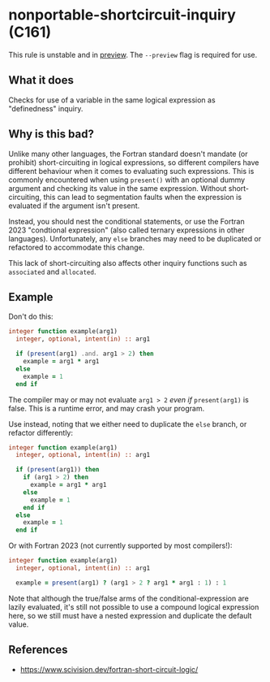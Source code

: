 # nonportable-shortcircuit-inquiry (C161)
This rule is unstable and in [preview](../preview.md). The `--preview` flag is required for use.

## What it does
Checks for use of a variable in the same logical expression as "definedness" inquiry.

## Why is this bad?
Unlike many other languages, the Fortran standard doesn't mandate (or prohibit)
short-circuiting in logical expressions, so different compilers have different
behaviour when it comes to evaluating such expressions. This is commonly encountered
when using `present()` with an optional dummy argument and checking its value in the
same expression. Without short-circuiting, this can lead to segmentation faults when
the expression is evaluated if the argument isn't present.

Instead, you should nest the conditional statements, or use the Fortran 2023
"condtional expression" (also called ternary expressions in other
languages). Unfortunately, any `else` branches may need to be duplicated or
refactored to accommodate this change.

This lack of short-circuiting also affects other inquiry functions such as
`associated` and `allocated`.

## Example
Don't do this:
```f90
integer function example(arg1)
  integer, optional, intent(in) :: arg1

  if (present(arg1) .and. arg1 > 2) then
    example = arg1 * arg1
  else
    example = 1
  end if
```
The compiler may or may not evaluate `arg1 > 2` _even if_ `present(arg1)` is
false. This is a runtime error, and may crash your program.

Use instead, noting that we either need to duplicate the `else` branch, or refactor
differently:
```f90
integer function example(arg1)
  integer, optional, intent(in) :: arg1

  if (present(arg1)) then
    if (arg1 > 2) then
      example = arg1 * arg1
    else
      example = 1
    end if
  else
    example = 1
  end if
```

Or with Fortran 2023 (not currently supported by most compilers!):
```f90
integer function example(arg1)
  integer, optional, intent(in) :: arg1

  example = present(arg1) ? (arg1 > 2 ? arg1 * arg1 : 1) : 1
```
Note that although the true/false arms of the conditional-expression are lazily
evaluated, it's still not possible to use a compound logical expression here, so we
still must have a nested expression and duplicate the default value.

## References
- <https://www.scivision.dev/fortran-short-circuit-logic/>
